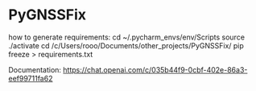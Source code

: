 # PyGNSSFix

how to generate requirements:
cd ~/.pycharm_envs/env/Scripts
 source ./activate
cd /c/Users/rooo/Documents/other_projects/PyGNSSFix/
 pip freeze > requirements.txt




Documentation:
https://chat.openai.com/c/035b44f9-0cbf-402e-86a3-eef99711fa62